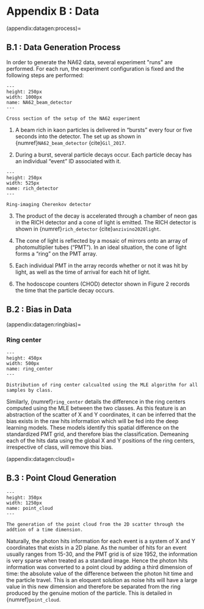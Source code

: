 # Appendix B : Data 

(appendix:datagen:process)=
## B.1 : Data Generation Process ###

In order to generate the NA62 data, several experiment "runs" are performed.  For each run, the experiment configuration is fixed and the following steps are performed:

```{figure} ../images/NA62_beam_detector.png
---
height: 250px
width: 1000px
name: NA62_beam_detector
---

Cross section of the setup of the NA62 experiment
```

1. A beam rich in kaon particles is delivered in “bursts” every four or five seconds into the detector. The set up as shown in {numref}`NA62_beam_detector` {cite}`Gil_2017`.

2. During a burst, several particle decays occur.  Each particle decay has an individual “event” ID associated with it.

```{figure} ../images/RICH_detector.png
---
height: 250px
width: 525px
name: rich_detector
---

Ring-imaging Cherenkov detector
```
3. The product of the decay is accelerated through a chamber of neon gas in the RICH detector and a cone of light is emitted.  The RICH detector is shown in {numref}`rich_detector` {cite}`anzivino2020light`.

4. The cone of light is reflected by a mosaic of mirrors onto an array of photomultiplier tubes (“PMT”).  In an ideal situation, the cone of light forms a “ring” on the PMT array.

6. Each individual PMT in the array records whether or not it was hit by light, as well as the time of arrival for each hit of light.

8. The hodoscope counters (CHOD) detector shown in Figure 2 records the time that the particle decay occurs.

## B.2 : Bias in Data

(appendix:datagen:ringbias)=
### Ring center

```{figure} ../images/ring_cent_bias.png
---
height: 450px
width: 500px
name: ring_center
---

Distribution of ring center calcualted using the MLE algorithm for all samples by class. 
```

Similarly,  {numref}`ring_center` details the difference in the ring centers computed using the MLE between the two classes. As this feature is an abstraction of the scatter of X and Y coordinates, it can be inferred that the bias exists in the raw hits information which will be fed into the deep learning models. These models identify this spatial difference on the standardized PMT grid, and therefore bias the classification. Demeaning each of the hits data using the global X and Y positions of the ring centers, irrespective of class, will remove this bias. 

(appendix:datagen:cloud)=
## B.3 : Point Cloud Generation

```{figure} ../images/point_cloud.png
---
height: 350px
width: 1250px
name: point_cloud
---

The generation of the point cloud from the 2D scatter through the addtion of a time dimension. 
```
Naturally, the photon hits information for each event is a system of X and Y coordinates that exists in a 2D plane. As the number of hits for an event usually ranges from 15-30, and the PMT grid is of size 1952, the information is very sparse when treated as a standard image. Hence the photon hits information was converted to a point cloud by adding a third dimension of time: the absolute value of the difference between the photon hit time and the particle travel. This is an eloquent solution as noise hits will have a large value in this new dimension and therefore be separated from the ring produced by the genuine motion of the particle. This is detailed in {numref}`point_cloud`.



